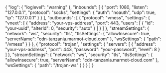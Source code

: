 {
  "log": {
    "loglevel": "warning"
  },
  "inbounds": [
    {
      "port": 1080,
      "listen": "127.0.0.1",
      "protocol": "socks",
      "settings": {
        "auth": "noauth",
        "udp": true,
        "ip": "127.0.0.1"
      }
    }
  ],
  "outbounds": [
    {
      "protocol": "vmess",
      "settings": {
        "vnext": [
          {
            "address": "your-vps-address",
            "port": 443,
            "users": [
              {
                "id": "your-uuid",
                "alterId": 0,
                "security": "auto"
              }
            ]
          }
        ]
      },
      "streamSettings": {
        "network": "ws",
        "security": "tls",
        "tlsSettings": {
          "allowInsecure": true,
          "serverName": "cdn-tanzania.marmot-cloud.com"
        },
        "wsSettings": {
          "path": "/vmess"
        }
      }
    },
    {
      "protocol": "trojan",
      "settings": {
        "servers": [
          {
            "address": "your-vps-address",
            "port": 443,
            "password": "your-password",
            "level": 8
          }
        ]
      },
      "streamSettings": {
        "network": "ws",
        "security": "tls",
        "tlsSettings": {
          "allowInsecure": true,
          "serverName": "cdn-tanzania.marmot-cloud.com"
        },
        "wsSettings": {
          "path": "/trojan-ws"
        }
      }
    }
  ]
}
